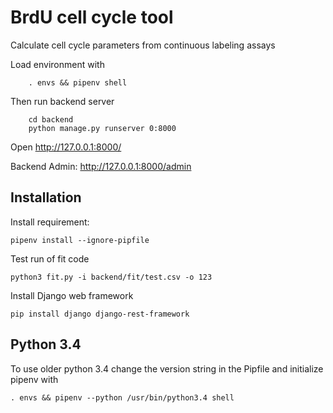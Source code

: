 # BrdU cell cycle tool

Calculate cell cycle parameters from continuous labeling assays

Load environment with
```
	. envs && pipenv shell
```


Then run backend server
```
	cd backend
	python manage.py runserver 0:8000
```
	
Open http://127.0.0.1:8000/

Backend Admin:
http://127.0.0.1:8000/admin


## Installation
Install requirement:

```
pipenv install --ignore-pipfile
```

Test run of fit code
```
python3 fit.py -i backend/fit/test.csv -o 123
```

Install Django web framework
```
pip install django django-rest-framework
```
## Python 3.4

To use older python 3.4 change the version string in the Pipfile
and initialize pipenv with
```
. envs && pipenv --python /usr/bin/python3.4 shell
```
